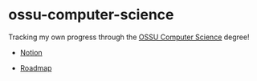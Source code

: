 # ossu-computer-science
Tracking my own progress through the [OSSU Computer Science](https://github.com/ossu/computer-science) degree!

* [Notion](https://www.notion.so/maximossu/The-Open-Source-Computer-Science-Degree-ef613740e61a43d681aa9b67380bba22)

* [Roadmap](https://docs.google.com/spreadsheets/d/15j4EYgXCBM8KyxGS6eQit6wUYWibBKL2UFMLNEQ-JJc/edit?usp=sharing)
